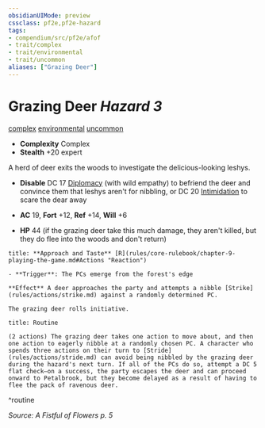 ```yaml
---
obsidianUIMode: preview
cssclass: pf2e,pf2e-hazard
tags:
- compendium/src/pf2e/afof
- trait/complex
- trait/environmental
- trait/uncommon
aliases: ["Grazing Deer"]
---
```

# Grazing Deer *Hazard 3*  
[complex](complex.md "Complex Hazard Trait")  [environmental](environmental.md "Environmental Hazard Trait")  [uncommon](uncommon.md "Uncommon Rarity Trait")  

- **Complexity** Complex
- **Stealth** +20 expert  

A herd of deer exits the woods to investigate the delicious-looking leshys.

- **Disable** DC 17 [Diplomacy](skills.md#Diplomacy) (with wild empathy) to befriend the deer and convince them that leshys aren't for nibbling, or DC 20 [Intimidation](skills.md#Intimidation) to scare the dear away  

- **AC** 19, **Fort** +12, **Ref** +14, **Will** +6
- **HP** 44 (if the grazing deer take this much damage, they aren't killed, but they do flee into the woods and don't return)

```ad-embed-ability
title: **Approach and Taste** [R](rules/core-rulebook/chapter-9-playing-the-game.md#Actions "Reaction")

- **Trigger**: The PCs emerge from the forest's edge

**Effect** A deer approaches the party and attempts a nibble [Strike](rules/actions/strike.md) against a randomly determined PC.

The grazing deer rolls initiative.
```

```ad-pf2-summary
title: Routine

(2 actions) The grazing deer takes one action to move about, and then one action to eagerly nibble at a randomly chosen PC. A character who spends three actions on their turn to [Stride](rules/actions/stride.md) can avoid being nibbled by the grazing deer during the hazard's next turn. If all of the PCs do so, attempt a DC 5 flat check—on a success, the party escapes the deer and can proceed onward to Petalbrook, but they become delayed as a result of having to flee the pack of ravenous deer.
```
^routine

*Source: A Fistful of Flowers p. 5*